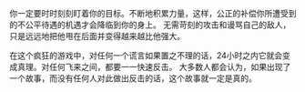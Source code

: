 你一定要时时刻刻盯着你的目标。不断地积累力量，这样，公正的补偿你所遭受到的不公平待遇的机遇才会降临到你的身上。
无需苛刻的攻击和谩骂自己的敌人，只是远远地把他甩在后面并变得越来越比他强大。

在这个疯狂的游戏中，对任何一个谎言如果置之不理的话，24小时之内它就会变成真理。对任何飞来之间，都要一一快速反击。
大多数人都会认为，如果出现了一个故事，而没有任何人对此做出反击的话，这个故事就一定是真的。

